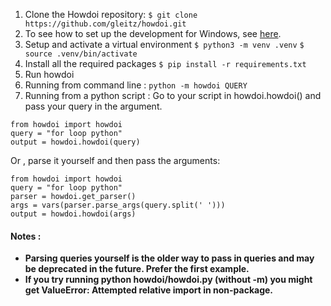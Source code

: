 1. Clone the Howdoi repository:
   `$ git clone https://github.com/gleitz/howdoi.git`
2. To see how to set up the development for Windows, see [here](http://gleitz.github.io/howdoi/windows-contributing/).
3. Setup and activate a virtual environment
   `$ python3 -m venv .venv`
   `$ source .venv/bin/activate`
4. Install all the required packages
   `$ pip install -r requirements.txt`
5. Run howdoi
6. Running from command line :
   `python -m howdoi QUERY`
7. Running from a python script : Go to your script in howdoi.howdoi() and pass your query in the argument.

```
from howdoi import howdoi
query = "for loop python"
output = howdoi.howdoi(query)
```

Or , parse it yourself and then pass the arguments:

```
from howdoi import howdoi
query = "for loop python"
parser = howdoi.get_parser()
args = vars(parser.parse_args(query.split(' ')))
output = howdoi.howdoi(args)
```

#### Notes :

- **Parsing queries yourself is the older way to pass in queries and may be deprecated in the future. Prefer the first example.**
- **If you try running python howdoi/howdoi.py (without -m) you might get ValueError: Attempted relative import in non-package.**

